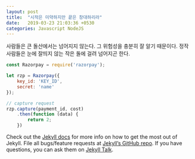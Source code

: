 ```yaml
---
layout: post
title:  "시작은 미약하지만 끝은 창대하리라"
date:   2019-03-23 21:03:36 +0530
categories: Javascript NodeJS
---
```

사람들은 큰 돌산에서는 넘어지지 않는다. 
그 위험성을 충분히 잘 알기 때문이다.
정작 사람들은 눈에 잘띄지 않는
작은 돌에 걸려 넘어지곤 한다.

```javascript
const Razorpay = require('razorpay');

let rzp = Razorpay({
	key_id: 'KEY_ID',
	secret: 'name'
});

// capture request
rzp.capture(payment_id, cost)
	.then(function (data) {
		return 2;
	})
```

Check out the [Jekyll docs][jekyll-docs] for more info on how to get the most out of Jekyll. File all bugs/feature requests at [Jekyll’s GitHub repo][jekyll-gh]. If you have questions, you can ask them on [Jekyll Talk][jekyll-talk].

[jekyll-docs]: https://jekyllrb.com/docs/home
[jekyll-gh]:   https://github.com/jekyll/jekyll
[jekyll-talk]: https://talk.jekyllrb.com/
